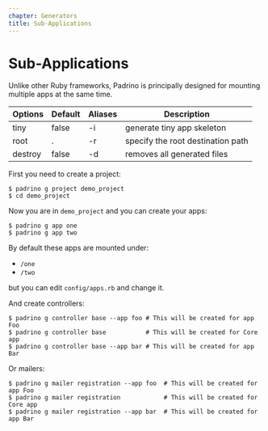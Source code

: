 ```yaml
---
chapter: Generators
title: Sub-Applications
---
```


# Sub-Applications

Unlike other Ruby frameworks, Padrino is principally designed for mounting
multiple apps at the same time.

Options | Default | Aliases | Description
------- | ------- | ------- | ---------------------------------
tiny    | false   | -i      | generate tiny app skeleton
root    | .       | -r      | specify the root destination path
destroy | false   | -d      | removes all generated files

First you need to create a project:

```shell
$ padrino g project demo_project
$ cd demo_project
```

Now you are in `demo_project` and you can create your apps:

```shell
$ padrino g app one
$ padrino g app two
```

By default these apps are mounted under:

- `/one`
- `/two`

but you can edit `config/apps.rb` and change it.

And create controllers:

```shell
$ padrino g controller base --app foo # This will be created for app Foo
$ padrino g controller base           # This will be created for Core app
$ padrino g controller base --app bar # This will be created for app Bar
```

Or mailers:

```shell
$ padrino g mailer registration --app foo  # This will be created for app Foo
$ padrino g mailer registration            # This will be created for Core app
$ padrino g mailer registration --app bar  # This will be created for app Bar
```
